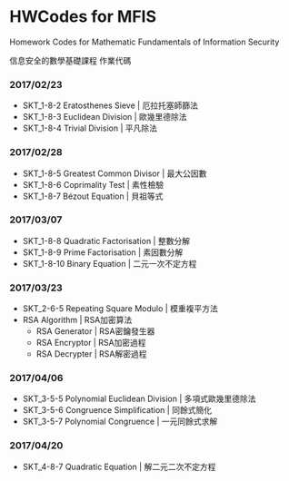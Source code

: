 # HWCodes for MFIS

Homework Codes for Mathematic Fundamentals of Information Security

信息安全的數學基礎課程 作業代碼

### 2017/02/23

* SKT_1-8-2   Eratosthenes Sieve | 厄拉托塞師篩法
* SKT_1-8-3   Euclidean Division | 歐幾里德除法
* SKT_1-8-4   Trivial Division | 平凡除法


### 2017/02/28

* SKT_1-8-5   Greatest Common Divisor | 最大公因數
* SKT_1-8-6   Coprimality Test | 素性檢驗
* SKT_1-8-7   Bézout Equation | 貝祖等式


### 2017/03/07

* SKT_1-8-8   Quadratic Factorisation | 整數分解
* SKT_1-8-9   Prime Factorisation | 素因數分解
* SKT_1-8-10  Binary Equation | 二元一次不定方程

### 2017/03/23

* SKT_2-6-5   Repeating Square Modulo | 模重複平方法
* RSA Algorithm | RSA加密算法
  * RSA Generator | RSA密鑰發生器
  * RSA Encryptor | RSA加密過程
  * RSA Decrypter | RSA解密過程


### 2017/04/06

* SKT_3-5-5   Polynomial Euclidean Division | 多項式歐幾里德除法
* SKT_3-5-6  Congruence Simplification | 同餘式簡化
* SKT_3-5-7  Polynomial Congruence | 一元同餘式求解

### 2017/04/20

* SKT_4-8-7  Quadratic Equation | 解二元二次不定方程